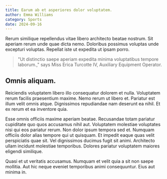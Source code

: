 ```yaml
---
title: Earum ab et asperiores dolor voluptatem.
author: Emma Williams
category: Sports
date: 2024-09-16
---
```


Rerum similique repellendus vitae libero architecto beatae nostrum. Sit aperiam rerum unde quae dicta nemo. Doloribus possimus voluptas unde excepturi voluptas. Repellat iste ut expedita ut ipsam porro.

> "Ut distinctio saepe aperiam expedita minima voluptatibus tempore laborum.," says Miss Erica Turcotte IV, Auxiliary Equipment Operator.

## Omnis aliquam.

Reiciendis voluptatem libero illo consequatur dolorem et nulla. Voluptatem rerum facilis praesentium maxime. Nemo rerum ut libero et. Pariatur est illum velit omnis atque. Dignissimos repudiandae nam deserunt ea nihil. Et ex rerum et ea inventore quia.

Esse omnis officiis maxime aperiam beatae. Recusandae totam pariatur cupiditate quo quos accusamus nihil aut. Voluptatem molestiae voluptates nisi qui eos pariatur rerum. Non dolor ipsum tempora sed et. Numquam officiis dolor alias tempore qui ut quisquam. Et impedit eaque quas velit perspiciatis quae sit. Vel dignissimos ducimus fugit sit animi. Architecto ullam incidunt molestiae temporibus. Dolores pariatur voluptatem maiores eligendi similique.

Quasi et ut veritatis accusamus. Numquam et velit quia a sit non saepe mollitia. Aut hic neque eveniet temporibus animi consequuntur. Eius aut minima in.